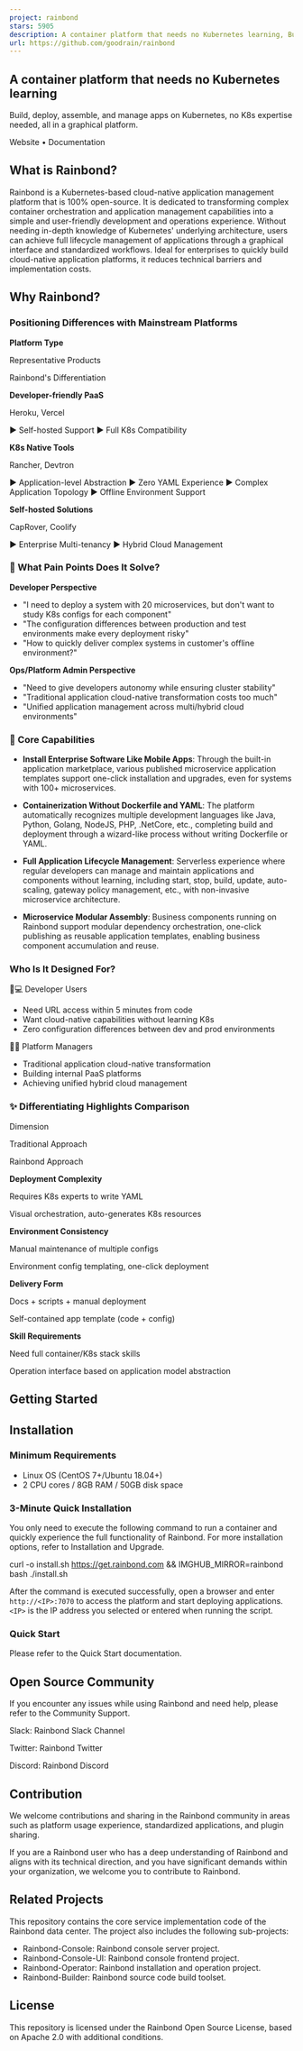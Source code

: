```yaml
---
project: rainbond
stars: 5905
description: A container platform that needs no Kubernetes learning, Build, deploy, assemble, and manage apps on Kubernetes, no K8s expertise needed, all in a graphical platform.
url: https://github.com/goodrain/rainbond
---
```


A container platform that needs no Kubernetes learning
------------------------------------------------------

Build, deploy, assemble, and manage apps on Kubernetes, no K8s expertise needed, all in a graphical platform.

Website • Documentation

What is Rainbond?
-----------------

Rainbond is a Kubernetes-based cloud-native application management platform that is 100% open-source. It is dedicated to transforming complex container orchestration and application management capabilities into a simple and user-friendly development and operations experience. Without needing in-depth knowledge of Kubernetes' underlying architecture, users can achieve full lifecycle management of applications through a graphical interface and standardized workflows. Ideal for enterprises to quickly build cloud-native application platforms, it reduces technical barriers and implementation costs.

Why Rainbond?
-------------

### Positioning Differences with Mainstream Platforms

**Platform Type**

Representative Products

Rainbond's Differentiation

**Developer-friendly PaaS**

Heroku, Vercel

▶ Self-hosted Support ▶ Full K8s Compatibility

**K8s Native Tools**

Rancher, Devtron

▶ Application-level Abstraction ▶ Zero YAML Experience ▶ Complex Application Topology ▶ Offline Environment Support

**Self-hosted Solutions**

CapRover, Coolify

▶ Enterprise Multi-tenancy ▶ Hybrid Cloud Management

### 🎯 What Pain Points Does It Solve?

**Developer Perspective**

-   "I need to deploy a system with 20 microservices, but don't want to study K8s configs for each component"
-   "The configuration differences between production and test environments make every deployment risky"
-   "How to quickly deliver complex systems in customer's offline environment?"

**Ops/Platform Admin Perspective**

-   "Need to give developers autonomy while ensuring cluster stability"
-   "Traditional application cloud-native transformation costs too much"
-   "Unified application management across multi/hybrid cloud environments"

### 🚀 Core Capabilities

-   **Install Enterprise Software Like Mobile Apps**: Through the built-in application marketplace, various published microservice application templates support one-click installation and upgrades, even for systems with 100+ microservices.
    
-   **Containerization Without Dockerfile and YAML**: The platform automatically recognizes multiple development languages like Java, Python, Golang, NodeJS, PHP, .NetCore, etc., completing build and deployment through a wizard-like process without writing Dockerfile or YAML.
    
-   **Full Application Lifecycle Management**: Serverless experience where regular developers can manage and maintain applications and components without learning, including start, stop, build, update, auto-scaling, gateway policy management, etc., with non-invasive microservice architecture.
    
-   **Microservice Modular Assembly**: Business components running on Rainbond support modular dependency orchestration, one-click publishing as reusable application templates, enabling business component accumulation and reuse.
    

### Who Is It Designed For?

👩💻 Developer Users

-   Need URL access within 5 minutes from code
-   Want cloud-native capabilities without learning K8s
-   Zero configuration differences between dev and prod environments

👨💼 Platform Managers

-   Traditional application cloud-native transformation
-   Building internal PaaS platforms
-   Achieving unified hybrid cloud management

### ✨ Differentiating Highlights Comparison

Dimension

Traditional Approach

Rainbond Approach

**Deployment Complexity**

Requires K8s experts to write YAML

Visual orchestration, auto-generates K8s resources

**Environment Consistency**

Manual maintenance of multiple configs

Environment config templating, one-click deployment

**Delivery Form**

Docs + scripts + manual deployment

Self-contained app template (code + config)

**Skill Requirements**

Need full container/K8s stack skills

Operation interface based on application model abstraction

Getting Started
---------------

Installation
------------

### Minimum Requirements

-   Linux OS (CentOS 7+/Ubuntu 18.04+)
-   2 CPU cores / 8GB RAM / 50GB disk space

### 3-Minute Quick Installation

You only need to execute the following command to run a container and quickly experience the full functionality of Rainbond. For more installation options, refer to Installation and Upgrade.

curl -o install.sh https://get.rainbond.com && IMGHUB\_MIRROR=rainbond bash ./install.sh

After the command is executed successfully, open a browser and enter `http://<IP>:7070` to access the platform and start deploying applications. `<IP>` is the IP address you selected or entered when running the script.

### Quick Start

Please refer to the Quick Start documentation.

Open Source Community
---------------------

If you encounter any issues while using Rainbond and need help, please refer to the Community Support.

Slack: Rainbond Slack Channel

Twitter: Rainbond Twitter

Discord: Rainbond Discord

Contribution
------------

We welcome contributions and sharing in the Rainbond community in areas such as platform usage experience, standardized applications, and plugin sharing.

If you are a Rainbond user who has a deep understanding of Rainbond and aligns with its technical direction, and you have significant demands within your organization, we welcome you to contribute to Rainbond.

Related Projects
----------------

This repository contains the core service implementation code of the Rainbond data center. The project also includes the following sub-projects:

-   Rainbond-Console: Rainbond console server project.
-   Rainbond-Console-UI: Rainbond console frontend project.
-   Rainbond-Operator: Rainbond installation and operation project.
-   Rainbond-Builder: Rainbond source code build toolset.

License
-------

This repository is licensed under the Rainbond Open Source License, based on Apache 2.0 with additional conditions.
